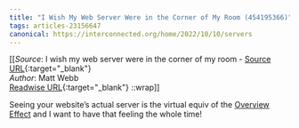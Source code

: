 ```yaml
---
title: "I Wish My Web Server Were in the Corner of My Room (454195366)"
tags: articles-23156647
canonical: https://interconnected.org/home/2022/10/10/servers
---
```


[[_Source_: I wish my web server were in the corner of my room - [Source URL](https://interconnected.org/home/2022/10/10/servers){:target="_blank"}<br>
_Author_: Matt Webb<br>
[Readwise URL](https://readwise.io/open/454195366){:target="_blank"}
::wrap]]

Seeing your website’s actual server is the virtual equiv of the [Overview Effect](https://interconnected.org/home/2021/07/20/overview_effect) and I want to have that feeling the whole time!
